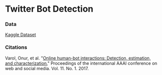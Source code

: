 # Twitter Bot Detection

### Data
[Kaggle Dataset](https://www.kaggle.com/code/davidmartngutirrez/bots-accounts-eda/input?select=twitter_human_bots_dataset.csv)

### Citations
Varol, Onur, et al. "[Online human-bot interactions: Detection, estimation, and characterization.](https://ojs.aaai.org/index.php/ICWSM/article/view/14871)" Proceedings of the international AAAI conference on web and social media. Vol. 11. No. 1. 2017.
